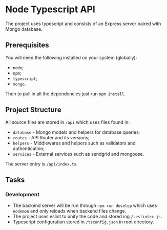 # Node Typescript API

The project uses typescript and consists of an Express server paired with Mongo database.

## Prerequisites

You will need the following installed on your system (globally):
* `node`;
* `npm`;
* `typescript`;
* `mongo`.

Then to pull in all the dependencies just run `npm install`.

## Project Structure

All source files are stored in `/api` which uses files found in:
* `database` - Mongo models and helpers for database queries;
* `routes` - API Router and its versions;
* `helpers` - Middlewares and helpers such as validators and authentication;
* `services` - External services such as sendgrid and mongoose.

The server entry is `/api/index.ts`.

## Tasks

### Development

* The backend server will be run through `npm run develop` which uses `nodemon` and only reloads when backend files change.
* The project uses eslint to unify the code and stored ing `/.eslintrc.js`.
* Typescript configuration stored in `/tsconfig.json` in root directory.

